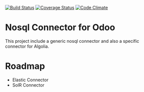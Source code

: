 [![Build Status](https://travis-ci.org/akretion/connector-nosql.svg?branch=9.0)](https://travis-ci.org/akretion/connector-nosql)
[![Coverage Status](https://coveralls.io/repos/github/akretion/connector-nosql/badge.svg?branch=9.0)](https://coveralls.io/github/akretion/connector-nosql?branch=9.0)
[![Code Climate](https://codeclimate.com/github/akretion/connector-nosql/badges/gpa.svg)](https://codeclimate.com/github/akretion/connector-nosql)

Nosql Connector for Odoo
============================

This project include a generic nosql connector and also a specific connector for Algolia.


Roadmap
========

* Elastic Connector
* SolR Connector
